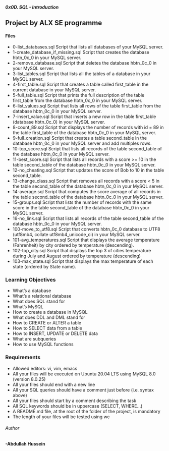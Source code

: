 ##### 0x0D. SQL - Introduction

## Project by ALX SE programme

#### Files
- 0-list_databases.sql
  Script that lists all databases of your MySQL server.
- 1-create_database_if_missing.sql
  Script that creates the database hbtn_0c_0 in your MySQL server.
- 2-remove_database.sql
  Script that deletes the database hbtn_0c_0 in your MySQL server.
- 3-list_tables.sql
  Script that lists all the tables of a database in your MySQL server.
- 4-first_table.sql
  Script that creates a table called first_table in the current database in your MySQL server.
- 5-full_table.sql
  Script that prints the full description of the table first_table from the database hbtn_0c_0 in your MySQL server.
- 6-list_values.sql
  Script that lists all rows of the table first_table from the database hbtn_0c_0 in your MySQL server.
- 7-insert_value.sql
  Script that inserts a new row in the table first_table (database hbtn_0c_0) in your MySQL server.
- 8-count_89.sql
  Script that displays the number of records with id = 89 in the table first_table of the database hbtn_0c_0 in your MySQL server.
- 9-full_creation.sql
  Script that creates a table second_table in the database hbtn_0c_0 in your MySQL server and add multiples rows.
- 10-top_score.sql
  Script that lists all records of the table second_table of the database hbtn_0c_0 in your MySQL server.
- 11-best_score.sql
  Script that lists all records with a score >= 10 in the table second_table of the database hbtn_0c_0 in your MySQL server.
- 12-no_cheating.sql
  Script that updates the score of Bob to 10 in the table second_table.
- 13-change_class.sql
  Script that removes all records with a score < 5 in the table second_table of the database hbtn_0c_0 in your MySQL server.
- 14-average.sql
  Script that computes the score average of all records in the table second_table of the database hbtn_0c_0 in your MySQL server.
- 15-groups.sql
  Script that lists the number of records with the same score in the table second_table of the database hbtn_0c_0 in your MySQL server.
- 16-no_link.sql
  Script that lists all records of the table second_table of the database hbtn_0c_0 in your MySQL server.
- 100-move_to_utf8.sql
  Script that converts hbtn_0c_0 database to UTF8 (utf8mb4, collate utf8mb4_unicode_ci) in your MySQL server.
- 101-avg_temperatures.sql
  Script that displays the average temperature (Fahrenheit) by city ordered by temperature (descending).
- 102-top_city.sql
  Script that displays the top 3 of cities temperature during July and August ordered by temperature (descending)
- 103-max_state.sql
  Script that displays the max temperature of each state (ordered by State name).

### Learning Objectives

- What’s a database
- What’s a relational database
- What does SQL stand for
- What’s MySQL
- How to create a database in MySQL
- What does DDL and DML stand for
- How to CREATE or ALTER a table
- How to SELECT data from a table
- How to INSERT, UPDATE or DELETE data
- What are subqueries
- How to use MySQL functions

### Requirements

- Allowed editors: vi, vim, emacs
- All your files will be executed on Ubuntu 20.04 LTS using MySQL 8.0 (version 8.0.25)
- All your files should end with a new line
- All your SQL queries should have a comment just before (i.e. syntax above)
- All your files should start by a comment describing the task
- All SQL keywords should be in uppercase (SELECT, WHERE…)
- A README.md file, at the root of the folder of the project, is mandatory
- The length of your files will be tested using wc

###### Author
#### -Abdullah Hussein

